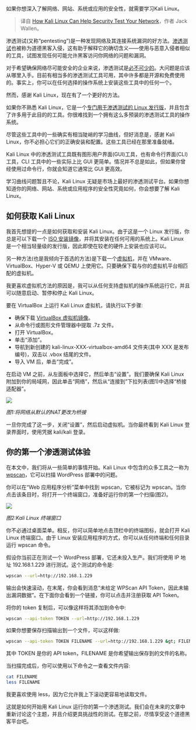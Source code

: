 <!--
title:  Kali Linux如何帮助测试网络安全
cover: https://cdn.thenewstack.io/media/2023/11/4b416c71-kali-1024x685.png
-->

如果你想深入了解网络、网站、系统或应用的安全性，就需要学习Kali Linux。

> 译自 [How Kali Linux Can Help Security Test Your Network](https://thenewstack.io/how-kali-linux-can-help-security-test-your-network/)，作者 Jack Wallen。

<secondTrans>

渗透测试(又称“pentesting”)是一种发现网络及其连接系统漏洞的好方法。[渗透测试](https://thenewstack.io/john-deere-harvests-def-con-mockery-for-lax-web-security/)也被称为道德黑客入侵，这有助于解释它的确切含义——使用与恶意入侵者相似的工具，试图发现任何可能允许黑客访问你网络的问题和漏洞。

对于希望确保网络尽可能安全的企业来说，渗透测试是[必不可少的](https://thenewstack.io/use-pen-testing-to-gauge-software-development-life-cycle-health/)。大问题是应该从哪里入手。目前有相当多的渗透测试工具可用，其中许多都是开源和免费使用的。事实上，你可以在任何选择的操作系统上安装这些工具中的任何一个。

然而，感谢 Kali Linux，现在有了一个更好的方法。

如果你不熟悉 Kali Linux，它是一个[专门用于渗透测试的 Linux 发行版](https://thenewstack.io/penetration-testing-with-kali-linux-as-a-docker-container/)，并且包含了许多用于此目的的工具。你很难找到一个拥有这么多预装的渗透测试工具的操作系统。

尽管这些工具中的一些确实有相当陡峭的学习曲线，但好消息是，感谢 Kali Linux，你不必担心它们的正确安装和配置。这些工具已经在那里准备就绪。

Kali Linux 中的渗透测试工具既有图形用户界面(GUI)工具，也有命令行界面(CLI)工具，CLI 工具中的一些实际上比 GUI 更简单。情况并不总是如此，但如果你曾经使用过命令行，你就会知道它通常比 GUI 更高效。

学习曲线问题暂且不论，Kali Linux 无疑是市场上最好的渗透测试平台。如果你想知道你的网络、网站、系统或应用程序的安全性究竟如何，你会想要了解 Kali Linux。

## 如何获取 Kali Linux

我首先想提的一点是如何获取和安装 Kali Linux。由于这是一个 Linux 发行版，你总是可以下载一个 [ISO 安装镜像](https://www.kali.org/get-kali/#kali-platforms)，并将其安装在任何可用的系统上。Kali Linux 是一个相当轻量级的发行版，因此即使在较老的硬件上安装也应该可以。

另一种方法(也是我倾向于首选的方法)是下载一个[虚拟机](https://www.kali.org/get-kali/#kali-virtual-machines)，并在 VMware、VirtualBox、Hyper-V 或 QEMU 上使用它。只要确保下载与你的虚拟机平台相匹配的虚拟机。

我更喜欢虚拟机方法的原因是，我可以从任何支持虚拟机的操作系统运行它，并且可以随意启动、暂停和停止 Kali Linux。

要在 VirtualBox 上运行 Kali Linux 虚拟机，请执行以下步骤:

- 确保下载 [VirtualBox 虚拟机镜像](https://cdimage.kali.org/kali-2023.3/kali-linux-2023.3-virtualbox-amd64.7z)。
- 从命令行或图形文件管理器中提取 .7z 文件。
- 打开 VirtualBox。
- 单击“添加”。
- 导航到新创建的 kali-linux-XXX-virtualbox-amd64 文件夹(其中 XXX 是发布编号)，双击以 .vbox 结尾的文件。
- 导入 VM 后，单击“完成”。

在启动 VM 之前，从左面板中选择它，然后单击“设置”。我们要确保 Kali Linux 附加到你的局域网，因此单击“网络”，然后从“连接到”下拉列表(图1)中选择“桥接适配器”。

![](https://cdn.thenewstack.io/media/2023/11/dd730fe4-kali1.jpg)

*图1:将网络从默认的NAT更改为桥接*

一旦你完成了这一步，关闭“设置”，然后启动虚拟机。当你最终看到 Kali Linux 登录界面时，使用凭据 kali/kali 登录。

## 你的第一个渗透测试体验

在本文中，我们将从一些简单的事情开始。Kali Linux 中包含的众多工具之一称为 [wpscan](https://wpscan.com/)，它可以扫描 WordPress 部署中的问题。

你可以在“Web 应用程序分析”菜单中找到 wpscan，它被标记为 wpscan。当你点击该条目时，将打开一个终端窗口，准备好运行你的第一个扫描(图2)。

![](https://cdn.thenewstack.io/media/2023/11/6644033a-kali2.jpg)

*图2:Kali Linux 终端窗口*

你不必通过桌面菜单。相反，你可以简单地点击顶栏中的终端图标，就会打开 Kali Linux 终端窗口。由于 Linux 安装应用程序的方式，你可以从任何终端和任何目录运行 wpscan 命令。

假设你当前正在测试一个 WordPress 部署，它还未投入生产。我们将使用 IP 地址 192.168.1.229 进行测试。这个测试的命令是:

```bash
wpscan --url=http://192.168.1.229
```

输出会快速滚动，在末尾，你会看到消息“未给定 WPScan API Token，因此未输出漏洞数据”。在下面你会看到一个链接，你可以点击并注册获取 API Token。

将你的 token 复制后，可以像这样将其添加到命令中:

```bash
wpscan --api-token TOKEN --url=http://192.168.1.229
```

如果你想要保存扫描输出到一个文件，可以这样做:

```bash
wpscan --api-token TOKEN FILENAME --url=http://192.168.1.229 &gt; FILENAME
```

其中 TOKEN 是你的 API token，FILENAME 是你希望输出保存到的文件的名称。

当扫描完成后，你可以使用以下命令之一查看文件内容:

```bash
cat FILENAME
less FILENAME
```

我更喜欢使用 less，因为它允许我上下滚动更容易地读取文件。

这就是如何开始用 Kali Linux 运行你的第一个渗透测试。我们会在未来的文章中重新讨论这个主题，并且介绍更具挑战性的测试。在那之前，尽情享受这个道德黑客平台吧。
